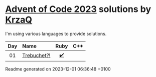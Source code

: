 [Advent of Code 2023](https://adventofcode.com) solutions by [KrzaQ][kq]
========================

I'm using various languages to provide solutions.

| Day | Name | Ruby | C++ |
|:---:|:---|:---:|:---:|
| 01 | [Trebuchet?!][day01] | [:heavy_check_mark:](solutions/day01/main.rb) |  |

[day01]: https://adventofcode.com/2023/day/1

[kq]: https://dev.krzaq.cc

Readme generated on 2023-12-01 06:36:48 +0100
